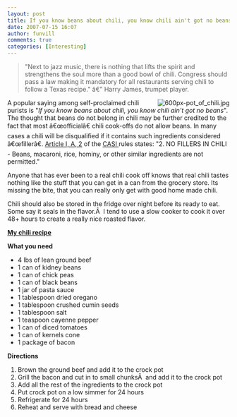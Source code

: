 ```yaml
---
layout: post
title: If you know beans about chili, you know chili ain't got no beans
date: 2007-07-15 16:07
author: funvill
comments: true
categories: [Interesting]
---
```


<blockquote>"Next to jazz music, there is nothing that lifts the spirit and strengthens the soul more than a good bowl of chili. Congress should pass a law making it mandatory for all restaurants serving chili to follow a Texas recipe."
â€” Harry James, trumpet player.</blockquote>
<a href="http://www.abluestar.com/blog/wp-content/uploads/2007/07/600px-pot_of_chili.jpg" title="600px-pot_of_chili.jpg"><img src="http://www.abluestar.com/blog/wp-content/uploads/2007/07/600px-pot_of_chili.thumbnail.jpg" alt="600px-pot_of_chili.jpg" align="right" /></a>A popular saying among self-proclaimed chili purists is "<em>If you know beans about chili, you know chili ain't got no beans</em>". The thought that beans do not belong in chili may be further credited to the fact that most â€œofficialâ€ chili cook-offs do not allow beans. In many cases a chili will be disqualified if it contains such ingredients considered â€œfillerâ€. <a href="http://www.chili.org/documents/CASI%20Official%20Rule%20Book.pdf">Article I, A, 2</a> of the <a href="http://www.chili.org/">CASI </a>rules states: "2. NO FILLERS IN CHILI - Beans, macaroni, rice, hominy, or other similar ingredients are not permitted."

Anyone that has ever been to a real chili cook off knows that real chili tastes nothing like the stuff that you can get in a can from the grocery store. Its missing the bite, that you can really only get with good home made chili.

Chili should also be stored in the fridge over night before its ready to eat. Some say it seals in the flavor.Â  I tend to use a slow cooker to cook it over 48+ hours to create a really nice roasted flavor.

<u><strong>My chili recipe</strong></u>

<strong>What you need</strong>
<ul>
	<li>4 lbs of lean ground beef</li>
	<li>1 can of kidney beans</li>
	<li>1 can of chick peas</li>
	<li>1 can of black beans</li>
	<li>1 jar of pasta sauce</li>
	<li>1 tablespoon dried oregano</li>
	<li>1 tablespoon crushed cumin seeds</li>
	<li>1 tablespoon salt</li>
	<li>1 teaspoon cayenne pepper</li>
	<li>1 can of diced tomatoes</li>
	<li>1 can of kernels cone</li>
	<li>1 package of bacon</li>
</ul>
<strong>Directions </strong>
<ol>
	<li>Brown the ground beef and add it to the crock pot</li>
	<li>Grill the bacon and cut in to small chunksÂ  and add it to the crock pot</li>
	<li>Add all the rest of the ingredients to the crock pot</li>
	<li>Put crock pot on a low simmer for 24 hours</li>
	<li>Refrigerate for 24 hours</li>
	<li>Reheat and serve with bread and cheese</li>
</ol>
